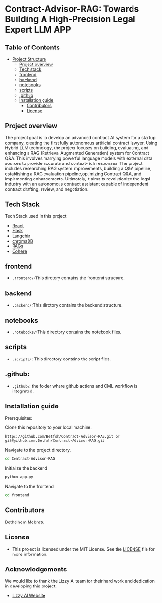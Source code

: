 # Contract-Advisor-RAG: Towards Building A High-Precision Legal Expert LLM APP

## Table of Contents
- [Project Structure](#project-structure)
    * [Project overview](#project-overview)
    * [Tech stack](tech-stack)
    * [frontend](frontend)
    * [backend](#backend)
    * [notebooks](#notebooks)
    * [scripts](#scripts)
    * [.github](#.github)
  - [Installation guide](#installation-guide)
    * [Contributors](*contributors)
    * [License](*license)


## Project overview

The project goal is to develop an advanced contract AI system for a startup company, creating the first fully autonomous artificial contract lawyer. Using Hybrid LLM technology, the project focuses on building, evaluating, and enhancing a RAG (Retrieval Augmented Generation) system for Contract Q&A. This involves marrying powerful language models with external data sources to provide accurate and context-rich responses. The project includes researching RAG system improvements, building a Q&A pipeline, establishing a RAG evaluation pipeline,optimizing Contract Q&A, and implementing enhancements. Ultimately, it aims to revolutionize the legal industry with an autonomous contract assistant capable of independent contract drafting, review, and negotiation.


## Tech Stack

Tech Stack used in this project
* [React](https://react.dev/learn)
* [Flask](https://flask.palletsprojects.com/en/3.0.x/)
* [Langchin](https://python.langchain.com/docs/use_cases/question_answering/)
* [chromaDB](https://www.trychroma.com/)
* [RAGs](https://docs.ragas.io/en/stable/)
* [Cohere](https://cohere.com)

## frontend

- `.frontend/`:This dirctory contains the frontend structure.

## backend

- `.backend/`:This dirctory contains the backend structure.

## notebooks

- `.notebooks/`:This directory contains the notebook files.

## scripts

- `.scripts/`: This directory contains the script files.

## .github:

- `.github/`: the folder where github actions and CML workflow is integrated.


## Installation guide

Prerequisites:

Clone this repository to your local machine.

```bash
https://github.com/Betfsh/Contract-Advisor-RAG.git or
git@github.com:Betfsh/Contract-Advisor-RAG.git
```

Navigate to the project directory.

```bash
cd Contract-Advisor-RAG
```

Initialize the backend

```bash
python app.py
```

Navigate to the frontend

```bash
cd frontend
```
## Contributors

Bethelhem Mebratu

## License

- This project is licensed under the MIT License. See the [LICENSE](LICENSE) file for more information.

## Acknowledgements

We would like to thank the Lizzy AI team for their hard work and dedication in developing this project.
- [Lizzy AI Website](https://www.lizzyai.com)


